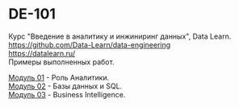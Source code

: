# DE-101
Курс "Введение в аналитику и инжиниринг данных", Data Learn.  
https://github.com/Data-Learn/data-engineering  
https://datalearn.ru/  
Примеры выполненных работ.  

[Модуль 01](https://github.com/tatyana-br/DE-101/tree/main/Module01) - Роль Аналитики.  
[Модуль 02](https://github.com/tatyana-br/DE-101/tree/main/Module02) - Базы данных и SQL.  
[Модуль 03](https://github.com/tatyana-br/DE-101/tree/main/Module03) - Business Intelligence. 
